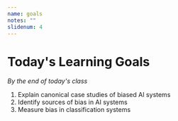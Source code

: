 ```yaml
---
name: goals
notes: ""
slidenum: 4
---
```

# Today's Learning Goals
_By the end of today's class_
1. Explain canonical case studies of biased AI systems
1. Identify sources of bias in AI systems
1. Measure bias in classification systems